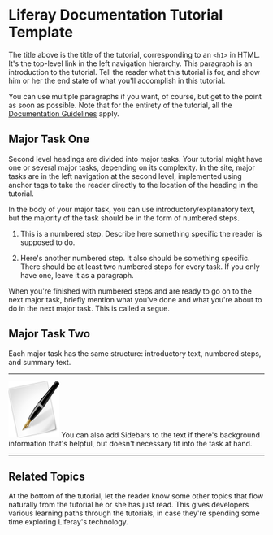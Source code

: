 # Liferay Documentation Tutorial Template

The title above is the title of the tutorial, corresponding to an `<h1>` in
HTML. It's the top-level link in the left navigation hierarchy. This paragraph
is an introduction to the tutorial. Tell the reader what this tutorial is for,
and show him or her the end state of what you'll accomplish in this tutorial. 

You can use multiple paragraphs if you want, of course, but get to the point as
soon as possible. Note that for the entirety of the tutorial, all the
[Documentation Guidelines](https://github.com/liferay/liferay-docs/tree/master/guidelines) 
apply. 

## Major Task One

Second level headings are divided into major tasks. Your tutorial might have
one or several major tasks, depending on its complexity. In the site, major
tasks are in the left navigation at the second level, implemented using anchor
tags to take the reader directly to the location of the heading in the tutorial. 

In the body of your major task, you can use introductory/explanatory text, but
the majority of the task should be in the form of numbered steps. 

1. This is a numbered step. Describe here something specific the reader is
   supposed to do. 

2. Here's another numbered step. It also should be something specific. There
   should be at least two numbered steps for every task. If you only have one,
   leave it as a paragraph. 

When you're finished with numbered steps and are ready to go on to the next
major task, briefly mention what you've done and what you're about to do in the
next major task. This is called a segue. 

## Major Task Two 

Each major task has the same structure: introductory text, numbered steps, and
summary text. 

---

![tip](guided-learning/images/01-tip.png) You can also add Sidebars to the text if there's
background information that's helpful, but doesn't necessary fit into the task
at hand. 

---

## Related Topics

At the bottom of the tutorial, let the reader know some other topics that flow
naturally from the tutorial he or she has just read. This gives developers
various learning paths through the tutorials, in case they're spending some time
exploring Liferay's technology. 
